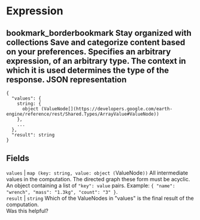  
#  Expression
bookmark_borderbookmark Stay organized with collections  Save and categorize content based on your preferences.
Specifies an arbitrary expression, of an arbitrary type. The context in which it is used determines the type of the response.
JSON representation  
---  
```
{
  "values": {
    string: {
      object (ValueNode[](https://developers.google.com/earth-engine/reference/rest/Shared.Types/ArrayValue#ValueNode))
    },
    ...
  },
  "result": string
}
```
  
Fields  
---  
`values` |  `map (key: string, value: object (`ValueNode[](https://developers.google.com/earth-engine/reference/rest/Shared.Types/ArrayValue#ValueNode)`))` All intermediate values in the computation. The directed graph these form must be acyclic. An object containing a list of `"key": value` pairs. Example: `{ "name": "wrench", "mass": "1.3kg", "count": "3" }`.  
`result` |  `string` Which of the ValueNodes in "values" is the final result of the computation.  
Was this helpful?
